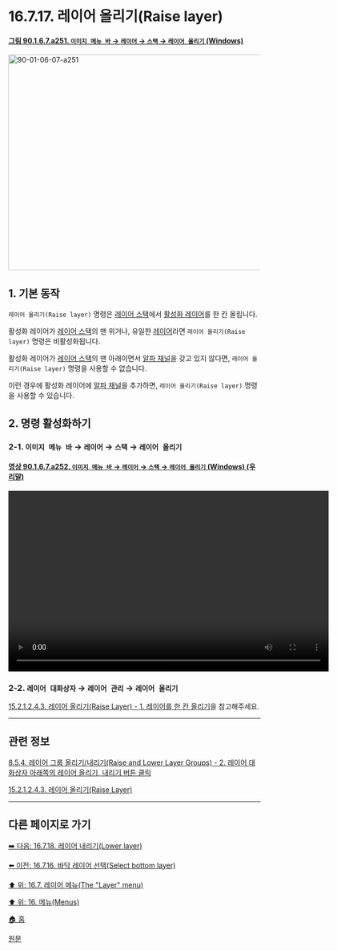 # 16.7.17. 레이어 올리기(Raise layer)

<a id="90-01-06-07-a251"></a>

#### [그림 90.1.6.7.a251. `이미지 메뉴 바` → `레이어` → `스택` → `레이어 올리기` (Windows)](./90-01-06-07-stack.md#90-01-06-07-a251)
<img width="719" height="430" alt="90-01-06-07-a251" src="https://github.com/user-attachments/assets/c2540514-1d18-4aac-accc-40d196da898f" />

<a id="16-07-17-s1"></a>

## 1. 기본 동작
`레이어 올리기(Raise layer)` 명령은 [레이어 스택](./19-glossaryx-layer_stack.md)에서 [활성화 레이어](./19-glossaryx-active_layer.md)를 한 칸 올립니다.

활성화 레이어가 [레이어 스택](./19-glossaryx-layer_stack.md)의 맨 위거나, 유일한 [레이어](./19-glossaryx-layer.md)라면 `레이어 올리기(Raise layer)` 명령은 비활성화됩니다.

활성화 레이어가 [레이어 스택](./19-glossaryx-layer_stack.md)의 맨 아래이면서 [알파 채널](./19-glossaryx-alpha_channel.md)을 갖고 있지 않다면, `레이어 올리기(Raise layer)` 명령을 사용할 수 없습니다.

이런 경우에 활성화 레이어에 [알파 채널](./19-glossaryx-alpha_channel.md)을 추가하면, `레이어 올리기(Raise layer)` 명령을 사용할 수 있습니다.

<a id="16-07-17-s2"></a>

## 2. 명령 활성화하기

<a id="16-07-17-s2-01"></a>

### 2-1. `이미지 메뉴 바` → `레이어` → `스택` → `레이어 올리기`

<a id="90-01-06-07-a252"></a>

#### [영상 90.1.6.7.a252. `이미지 메뉴 바` → `레이어` → `스택` → `레이어 올리기` (Windows) (우리말)](./90-01-06-07-stack.md#90-01-06-07-a252)
<video controls="controls" width="640" height="360" src="https://github.com/user-attachments/assets/96fc693b-480c-449c-906a-9296643ce2c4"></video>

<a id="16-07-17-s2-02"></a>

### 2-2. `레이어 대화상자` → `레이어 관리` → `레이어 올리기`
[15.2.1.2.4.3. 레이어 올리기(Raise Layer) - 1. 레이어를 한 칸 올리기](./15-02-01-02-04-03-raise_layer.md#15-02-01-02-04-03-s1)을 참고해주세요.

***

## 관련 정보

[8.5.4. 레이어 그룹 올리기/내리기(Raise and Lower Layer Groups) - 2. 레이어 대화상자 아래쪽의 레이어 올리기, 내리기 버튼 클릭](./08-05-04-raise_n_lower_layer_groups.md#08-05-04-s2)

[15.2.1.2.4.3. 레이어 올리기(Raise Layer)](./15-02-01-02-04-03-raise_layer.md)

***

## 다른 페이지로 가기

[➡️ 다음: 16.7.18. 레이어 내리기(Lower layer)](./16-07-18-lower-layer.md)

[⬅️ 이전: 16.7.16. 바닥 레이어 선택(Select bottom layer)](./16-07-16-select-bottom-layer.md)

[⬆️ 위: 16.7. 레이어 메뉴(The "Layer" menu)](./16-07-00-the-layer-menu.md)

[⬆️ 위: 16. 메뉴(Menus)](./16-00-menus.md)

[🏠 홈](./00-home.md)

[원문](https://docs.gimp.org/2.10/ko/gimp-layer-raise.html)